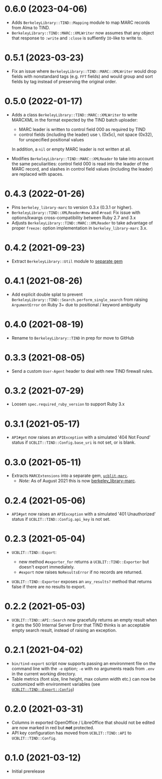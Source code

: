 # 0.6.0 (2023-04-06)

- Adds `BerkeleyLibrary::TIND::Mapping` module to map MARC records from Alma to TIND.
- `BerkeleyLibrary::TIND::MARC::XMLWriter` now assumes that any object that response to `:write`
  and `:close` is suffiently `IO`-like to write to.

# 0.5.1 (2023-03-23)

- Fix an issue where `BerkeleyLibrary::TIND::MARC::XMLWriter` would drop fields with nonstandard tags (e.g. `FFT` fields)
  and would group and sort fields by tag instead of preserving the original order.

# 0.5.0 (2022-01-17)

- Adds a class `BerkeleyLibrary::TIND::MARC::XMLWriter` to write MARCXML in the format expected by the TIND batch uploader:

  - MARC leader is written to control field 000 as required by TIND
  - control fields (including the leader) use `\` (0x5c), not space (0x32), for unspecified positional
    values

  In addition, a `nil` or empty MARC leader is not written at all.
- Modifies `BerkeleyLibrary::TIND::MARC::XMLReader` to take into account the same peculiarities:
  control field 000 is read into the leader of the MARC record, and slashes in control field values
  (including the leader) are replaced with spaces.

# 0.4.3 (2022-01-26)

- Pins `berkeley_library-marc` to version 0.3.x (0.3.1 or higher).
- `BerkeleyLibrary::TIND::XMLReader#new` and `#read`: Fix issue with options/kwargs
  cross-compatibility between Ruby 2.7 and 3.x
- Adjusts `BerkeleyLibrary::TIND::MARC::XMLReader` to take advantage of proper `freeze:`
  option implementation in `berkeley_library-marc` 3.x.

# 0.4.2 (2021-09-23)

- Extract `BerkeleyLibrary::Util` module to [separate gem](https://github.com/BerkeleyLibrary/util)

# 0.4.1 (2021-08-26)

- Add explicit double splat to prevent
  `BerkeleyLibrary::TIND::Search.perform_single_search` from raising
  `ArgumentError` on Ruby 3+ due to positional / keyword ambiguity

# 0.4.0 (2021-08-19)

- Rename to `BerkeleyLibrary::TIND` in prep for move to GitHub

# 0.3.3 (2021-08-05)

- Send a custom `User-Agent` header to deal with new TIND firewall rules.

# 0.3.2 (2021-07-29)

- Loosen `spec.required_ruby_version` to support Ruby 3.x

# 0.3.1 (2021-05-17)

- `API#get` now raises an `APIException` with a simulated '404 Not Found'
  status if `UCBLIT::TIND::Config.base_uri` is not set, or is blank.

# 0.3.0 (2021-05-11)

- Extracts `MARCExtensions` into a separate gem, 
  [`ucblit-marc`](https://git.lib.berkeley.edu/lap/ucblit-marc).
  - *Note:* As of August 2021 this is now [berkeley_library-marc](https://rubygems.org/gems/berkeley_library-marc). 

# 0.2.4 (2021-05-06)

- `API#get` now raises an `APIException` with a simulated '401 Unauthorized' status 
  if `UCBLIT::TIND::Config.api_key` is not set.

# 0.2.3 (2021-05-04)

- `UCBLIT::TIND::Export`:
  - new method `#exporter_for` returns a `UCBLIT::TIND::Exporter` but doesn't
    export immediately.
  - `#export` now raises `NoResultsError` if no records are returned.

- `UCBLIT::TIND::Exporter` exposes an `any_results?` method that returns false if
  there are no results to export.

# 0.2.2 (2021-05-03)

- `UCBLIT::TIND::API::Search` now gracefully returns an empty result when it gets the 500 Internal
  Server Error that TIND thinks is an acceptable empty search result, instead of raising an exception.

# 0.2.1 (2021-04-02)

- `bin/tind-export` script now supports passing an environment file on the command line with the
  `-e` option; `-e` with no arguments reads from `.env` in the current working directory.
- Table metrics (font size, line height, max column width etc.) can now be customized
  with environment variables (see [`UCBLIT::TIND::Export::Config`](lib/berkeley_library/tind/export/config.rb))

# 0.2.0 (2021-03-31)

- Columns in exported OpenOffice / LibreOffice that should not be edited are now marked
  in red but **not** protected.
- API key configuration has moved from `UCBLIT::TIND::API` to `UCBLIT::TIND::Config`.

# 0.1.0 (2021-03-12)

- Initial prerelease
